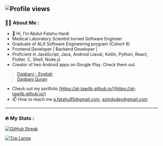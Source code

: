 ![Profile views]()
---
### :woman_technologist: About Me :
- 👋 Hi, I’m Abdul-Fatahu Hardi
- Medical Laboratory Scientist turned Software Engineer
- Graduate of ALX Software Engineering program (Cohort 9)
- Frontend Developer | Backend Developer |
- Proficient in JavaScript, Java, Android (Java), Kotlin, Python, React, Flutter, C, Shell, Node.js
- Creator of two Android apps on Google Play. Check them out.
> [Dagbani - English](https://play.google.com/store/apps/details?id=com.dagbani.dagbanidictionary) <br>
>[Dagbani Quran](https://play.google.com/store/apps/details?id=com.dagbani.quran)

- Check out my portfolio  [https://at-tawlib.github.io/](https://at-tawlib.github.io/)
- 📫 How to reach me a.fatahu95@gmail.com, azindodev@gmail.com

---

### :fire: My Stats : 
 [![GitHub Streak](https://github-readme-streak-stats-omega-navy.vercel.app?user=at-tawlib&theme=dark&border_radius=5)](https://git.io/streak-stats)

  
 [![Top Langs](https://github-readme-stats.vercel.app/api/top-langs/?username=at-tawlib&layout=compact&theme=vision-friendly-dark)](https://github.com/at-tawlib/github-readme-stats)


<!---
at-tawlib/at-tawlib is a ✨ special ✨ repository because its `README.md` (this file) appears on your GitHub profile.
You can click the Preview link to take a look at your changes.
--->
